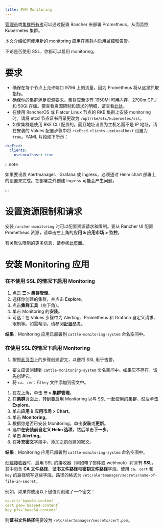 ```yaml
---
title: 启用 Monitoring
---
```


[管理员](../authentication-permissions-and-global-configuration/manage-role-based-access-control-rbac/global-permissions.md)或[集群所有者](../authentication-permissions-and-global-configuration/manage-role-based-access-control-rbac/cluster-and-project-roles.md#集群角色)可以通过配置 Rancher 来部署 Prometheus，从而监控 Kubernetes 集群。

本文介绍如何使用新的 monitoring 应用在集群内启用监控和告警。

不论是否使用 SSL，你都可以启用 monitoring。

# 要求

- 确保在每个节点上允许端口 9796 上的流量，因为 Prometheus 将从这里抓取指标。
- 确保你的集群满足资源要求。集群应至少有 1950Mi 可用内存、2700m CPU 和 50Gi 存储。要查看资源限制和请求的明细，请查看[此处](../../../reference-guides/monitoring-v2-configuration/helm-chart-options.md#配置资源限制和请求)。
- 在使用 RancherOS 或 Flatcar Linux 节点的 RKE 集群上安装 monitoring 时，请将 etcd 节点证书目录更改为 `/opt/rke/etc/kubernetes/ssl`。
- 如果集群是使用 RKE CLI 配置的，而且地址设置为主机名而不是 IP 地址，请在安装的 Values 配置步骤中将 `rkeEtcd.clients.useLocalhost` 设置为 `true`。YAML 片段如下所示：

```yaml
rkeEtcd:
  clients:
    useLocalhost: true
```

:::note

如果要设置 Alertmanager、Grafana 或 Ingress，必须通过 Helm chart 部署上的设置来完成。在部署之外创建 Ingress 可能会产生问题。

:::

# 设置资源限制和请求

安装 `rancher-monitoring` 时可以配置资源请求和限制。要从 Rancher UI 配置 Prometheus 资源，请单击左上角的**应用 & 应用市场 > 监控**。

有关默认限制的更多信息，请参阅[此页面](../../../reference-guides/monitoring-v2-configuration/helm-chart-options.md#配置资源限制和请求)。

# 安装 Monitoring 应用

### 在不使用 SSL 的情况下启用 Monitoring

1. 点击 **☰ > 集群管理**。
1. 选择你创建的集群，并点击 **Explore**。
1. 点击**集群工具**（左下角）。
1. 单击 Monitoring 的**安装**。
1. 可选：在 Values 步骤中为 Alerting、Prometheus 和 Grafana 自定义请求、限制等。如需帮助，请参阅[配置参考](../../../reference-guides/monitoring-v2-configuration/helm-chart-options.md)。

**结果**：Monitoring 应用已部署到 `cattle-monitoring-system` 命名空间中。

### 在使用 SSL 的情况下启用 Monitoring

1. 按照[此页面](../../new-user-guides/kubernetes-resources-setup/secrets.md)上的步骤创建密文，以便将 SSL 用于告警。
- 密文应该创建到 `cattle-monitoring-system` 命名空间中。如果它不存在，请先创建它。
- 将 `ca`、`cert` 和 `key` 文件添加到密文中。
1. 在左上角，单击 **☰ > 集群管理**。
1. 在**集群**页面上，转到要启用 Monitoring 以与 SSL 一起使用的集群，然后单击 **Explore**。
1. 单击**应用 & 应用市场 > Chart**。
1. 单击 **Monitoring**。
1. 根据你是否已安装 Monitoring，单击**安装**或**更新**。
1. 选中**在安装前自定义 Helm 选项**，然后单击**下一步**。
1. 单击 **Alerting**。
1. 在**补充密文**字段中，添加之前创建的密文。

**结果**：Monitoring 应用已部署到 `cattle-monitoring-system` 命名空间中。

[创建接收器](../monitoring-v2-configuration-guides/advanced-configuration/alertmanager.md#在-rancher-ui-中创建接收器)时，启用 SSL 的接收器（例如电子邮件或 webhook）将具有 **SSL**，其中包含 **CA 文件路径**、**证书文件路径**和**密钥文件路径**字段。使用 `ca`、`cert` 和 `key` 的路径填写这些字段。路径的格式为 `/etc/alertmanager/secrets/name-of-file-in-secret`。

例如，如果你使用以下键值对创建了一个密文：

```yaml
ca.crt=`base64-content`
cert.pem=`base64-content`
key.pfx=`base64-content`
```

则**证书文件路径**需要设为 `/etc/alertmanager/secrets/cert.pem`。
